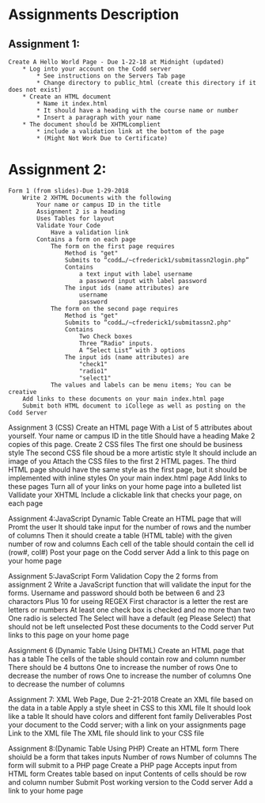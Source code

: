 # Assignments Description

## Assignment 1:
    Create A Hello World Page - Due 1-22-18 at Midnight (updated)
        * Log into your account on the Codd server
            * See instructions on the Servers Tab page
            * Change directory to public_html (create this directory if it does not exist)
        * Create an HTML document
            * Name it index.html
            * It should have a heading with the course name or number
            * Insert a paragraph with your name
        * The document should be XHTMLcomplient
            * include a validation link at the bottom of the page
            * (Might Not Work Due to Certificate) 


# Assignment 2: 
    Form 1 (from slides)-Due 1-29-2018
        Write 2 XHTML Documents with the following
            Your name or campus ID in the title
            Assignment 2 is a heading
            Uses Tables for layout
            Validate Your Code
                Have a validation link
            Contains a form on each page
                The form on the first page requires
                    Method is "get"
                    Submits to “codd…/~cfrederick1/submitassn2login.php”
                    Contains
                        a text input with label username
                        a password input with label password
                    The input ids (name attributes) are
                        username
                        password
                The form on the second page requires
                    Method is "get"
                    Submits to “codd…/~cfrederick1/submitassn2.php"
                    Contains
                        Two Check boxes
                        Three “Radio" inputs.
                        A “Select List” with 3 options
                    The input ids (name attributes) are
                        "check1"
                        "radio1"
                        "select1"
                The values and labels can be menu items; You can be creative
        Add links to these documents on your main index.html page
        Submit both HTML document to iCollege as well as posting on the Codd Server


Assignment 3 (CSS)
    Create an HTML page
        With a List of 5 attributes about yourself.
        Your name or campus ID in the title
        Should have a heading
    Make 2 copies of this page.
    Create 2 CSS files
        The first one should be business style
        The second CSS file shoud be a more artistic style
            It should include an image of you
    Attach the CSS files to the first 2 HTML pages.
    The third HTML page should have the same style as the first page, but it should be implemented with inline styles
    On your main index.html page
        Add links to these pages
        Turn all of your links on your home page into a bulleted list
    Vallidate your XHTML
        Include a clickable link that checks your page,
        on each page


Assignment 4:JavaScript Dynamic Table
    Create an HTML page that will Promt the user
        It should take input for the number of rows and the number of columns
        Then it should create a table (HTML table) with the given number of row and columns
        Each cell of the table should contain the cell id (row#, col#)
    Post your page on the Codd server
        Add a link to this page on your home page


Assignment 5:JavaScript Form Validation
    Copy the 2 forms from assignment 2
    Write a JavaScript function that will validate the input for the forms.
    Username and password should both be between 6 and 23 charactors
        Plus 10 for useing REGEX
        First charactor is a letter the rest are letters or numbers
    At least one check box is checked and no more than two
    One radio is selected
    The Select will have a default (eg Please Select) that should not be left unselected
    Post these documents to the Codd server
    Put links to this page on your home page


Assignment 6 (Dynamic Table Using DHTML)
    Create an HTML page that has a table
        The cells of the table should contain row and column number
    There should be 4 buttons
            One to increase the number of rows
            One to decrease the number of rows
            One to increase the number of columns
            One to decrease the number of columns

Assignment 7: XML Web Page, Due 2-21-2018
    Create an XML file based on the data in a table
    Apply a style sheet in CSS to this XML file
        It should look like a table
        It should have colors and different font family
    Deliverables
        Post your document to the Codd server; with a link on your assignments page
            Link to the XML file
            The XML file should link to your CSS file


Assignment 8:(Dynamic Table Using PHP) 
    Create an HTML form
        There shoiuld be a form that takes inputs
            Number of rows
            Number of columns
        The form will submit to a PHP page
    Create a PHP page
        Accepts input from HTML form
        Creates table based on input
        Contents of cells should be row and column number
    Submit
        Post working version to the Codd server
        Add a link to your home page
